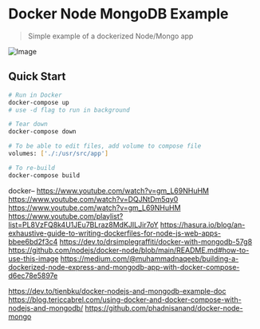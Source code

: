 # Docker Node MongoDB Example

> Simple example of a dockerized Node/Mongo app

![Image](https://i.ibb.co/4Fgt31L/demo.gif)

## Quick Start

```bash
# Run in Docker
docker-compose up
# use -d flag to run in background

# Tear down
docker-compose down

# To be able to edit files, add volume to compose file
volumes: ['./:/usr/src/app']

# To re-build
docker-compose build

```

docker– 
https://www.youtube.com/watch?v=gm_L69NHuHM
https://www.youtube.com/watch?v=DQJNtDm5qy0
https://www.youtube.com/watch?v=gm_L69NHuHM
https://www.youtube.com/playlist?list=PL8VzFQ8k4U1JEu7BLraz8MdKJILJir7oY
https://hasura.io/blog/an-exhaustive-guide-to-writing-dockerfiles-for-node-js-web-apps-bbee6bd2f3c4
https://dev.to/drsimplegraffiti/docker-with-mongodb-57g8
https://github.com/nodejs/docker-node/blob/main/README.md#how-to-use-this-image
https://medium.com/@muhammadnaqeeb/building-a-dockerized-node-express-and-mongodb-app-with-docker-compose-d6ec78e5897e

https://dev.to/tienbku/docker-nodejs-and-mongodb-example-doc
https://blog.tericcabrel.com/using-docker-and-docker-compose-with-nodejs-and-mongodb/
https://github.com/phadnisanand/docker-node-mongo
